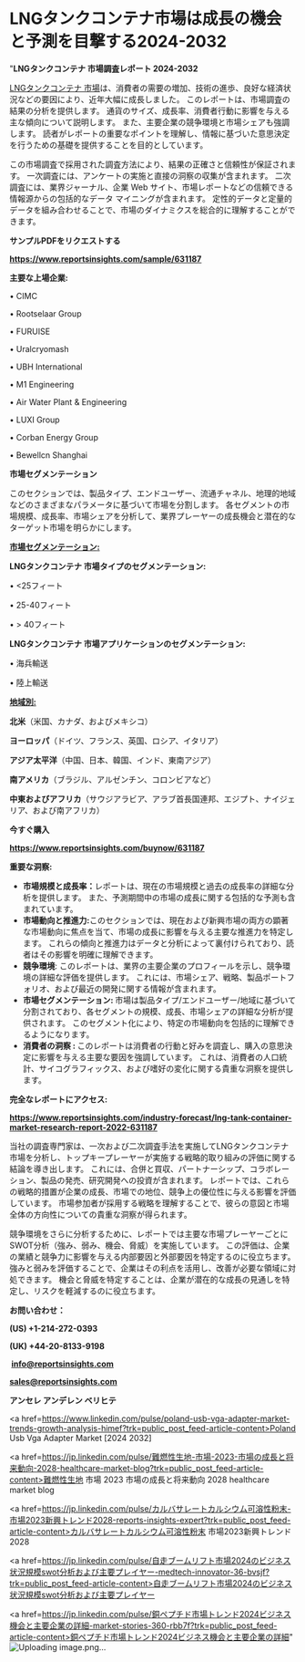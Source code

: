 # LNGタンクコンテナ市場は成長の機会と予測を目撃する2024-2032

"<strong>LNGタンクコンテナ 市場調査レポート 2024-2032</strong>

<a href=https://www.reportsinsights.com/sample/631187>LNGタンクコンテナ 市場</a>は、消費者の需要の増加、技術の進歩、良好な経済状況などの要因により、近年大幅に成長しました。 このレポートは、市場調査の結果の分析を提供します。 通貨のサイズ、成長率、消費者行動に影響を与える主な傾向について説明します。 また、主要企業の競争環境と市場シェアも強調します。 読者がレポートの重要なポイントを理解し、情報に基づいた意思決定を行うための基礎を提供することを目的としています。

この市場調査で採用された調査方法により、結果の正確さと信頼性が保証されます。 一次調査には、アンケートの実施と直接の洞察の収集が含まれます。 二次調査には、業界ジャーナル、企業 Web サイト、市場レポートなどの信頼できる情報源からの包括的なデータ マイニングが含まれます。 定性的データと定量的データを組み合わせることで、市場のダイナミクスを総合的に理解することができます。

<strong><b>サンプルPDFをリクエストする</b></strong>

<a href=https://www.reportsinsights.com/sample/631187><strong><u>https://www.reportsinsights.com/sample/631187</u></strong></a>

<strong>主要な上場企業:</strong>

• CIMC

• Rootselaar Group

• FURUISE

• Uralcryomash

• UBH International

• M1 Engineering

• Air Water Plant & Engineering

• LUXI Group

• Corban Energy Group

• Bewellcn Shanghai

<strong>市場セグメンテーション</strong>

このセクションでは、製品タイプ、エンドユーザー、流通チャネル、地理的地域などのさまざまなパラメータに基づいて市場を分割します。 各セグメントの市場規模、成長率、市場シェアを分析して、業界プレーヤーの成長機会と潜在的なターゲット市場を明らかにします。

<strong><u>市場セグメンテーション</u></strong><strong><u>:</u></strong>

<strong>LNGタンクコンテナ 市場タイプのセグメンテーション:</strong>

• <25フィート

• 25-40フィート

• > 40フィート

<strong>LNGタンクコンテナ 市場アプリケーションのセグメンテーション:</strong>

• 海兵輸送

• 陸上輸送

<strong><u>地域別</u></strong><strong><u>:</u></strong>

<strong>北米</strong>（米国、カナダ、およびメキシコ）

<strong>ヨーロッパ</strong>（ドイツ、フランス、英国、ロシア、イタリア）

<strong>アジア太平洋</strong>（中国、日本、韓国、インド、東南アジア）

<strong>南アメリカ</strong>（ブラジル、アルゼンチン、コロンビアなど）

<strong>中東およびアフリカ</strong>（サウジアラビア、アラブ首長国連邦、エジプト、ナイジェリア、および南アフリカ）

<strong>今すぐ購入</strong>

<a href=https://www.reportsinsights.com/buynow/631187><strong><u>https://www.reportsinsights.com/buynow/631187</u></strong></a>

<strong>重要な洞察:</strong>
<ul>
  <li><strong>市場規模と成長率：</strong>レポートは、現在の市場規模と過去の成長率の詳細な分析を提供します。 また、予測期間中の市場の成長に関する包括的な予測も含まれています。</li>
  <li><strong>市場動向と推進力:</strong>このセクションでは、現在および新興市場の両方の顕著な市場動向に焦点を当て、市場の成長に影響を与える主要な推進力を特定します。 これらの傾向と推進力はデータと分析によって裏付けられており、読者はその影響を明確に理解できます。</li>
  <li><strong>競争環境</strong>: このレポートは、業界の主要企業のプロフィールを示し、競争環境の詳細な評価を提供します。 これには、市場シェア、戦略、製品ポートフォリオ、および最近の開発に関する情報が含まれます。</li>
  <li><strong>市場セグメンテーション: </strong>市場は製品タイプ/エンドユーザー/地域に基づいて分割されており、各セグメントの規模、成長、市場シェアの詳細な分析が提供されます。 このセグメント化により、特定の市場動向を包括的に理解できるようになります。</li>
  <li><strong>消費者の洞察 : </strong>このレポートは消費者の行動と好みを調査し、購入の意思決定に影響を与える主要な要因を強調しています。 これは、消費者の人口統計、サイコグラフィックス、および嗜好の変化に関する貴重な洞察を提供します。</li>
</ul>
<strong>完全なレポートにアクセス:</strong>

<a href=https://www.reportsinsights.com/industry-forecast/lng-tank-container-market-research-report-2022-631187><strong><u><b>https://www.reportsinsights.com/industry-forecast/lng-tank-container-market-research-report-2022-631187</b></u></strong></a>

当社の調査専門家は、一次および二次調査手法を実施してLNGタンクコンテナ市場を分析し、トップキープレーヤーが実施する戦略的取り組みの評価に関する結論を導き出します。 これには、合併と買収、パートナーシップ、コラボレーション、製品の発売、研究開発への投資が含まれます。 レポートでは、これらの戦略的措置が企業の成長、市場での地位、競争上の優位性に与える影響を評価しています。 市場参加者が採用する戦略を理解することで、彼らの意図と市場全体の方向性についての貴重な洞察が得られます。

競争環境をさらに分析するために、レポートでは主要な市場プレーヤーごとにSWOT分析（強み、弱み、機会、脅威）を実施しています。 この評価は、企業の業績と競争力に影響を与える内部要因と外部要因を特定するのに役立ちます。 強みと弱みを評価することで、企業はその利点を活用し、改善が必要な領域に対処できます。 機会と脅威を特定することは、企業が潜在的な成長の見通しを特定し、リスクを軽減するのに役立ちます。

<strong>お問い合わせ：</strong>

<strong>(US) +1-214-272-0393</strong>

<strong>(UK) +44-20-8133-9198</strong>

<strong> </strong><a href=info@reportsinsights.com><strong><u>info@reportsinsights.com</u></strong></a>

<a href=sales@reportsinsights.com><strong><u>sales@reportsinsights.com</u></strong></a>

<strong>アンセレ アンデレン ベリヒテ</strong>

<a href=https://www.linkedin.com/pulse/poland-usb-vga-adapter-market-trends-growth-analysis-himef?trk=public_post_feed-article-content>Poland Usb Vga Adapter Market [2024 2032]</a>

<a href=https://jp.linkedin.com/pulse/難燃性生地-市場-2023-市場の成長と将来動向-2028-healthcare-market-blog?trk=public_post_feed-article-content>難燃性生地 市場 2023 市場の成長と将来動向 2028 healthcare market blog</a>

<a href=https://jp.linkedin.com/pulse/カルバサレートカルシウム可溶性粉末-市場2023新興トレンド2028-reports-insights-expert?trk=public_post_feed-article-content>カルバサレートカルシウム可溶性粉末 市場2023新興トレンド2028</a>

<a href=https://jp.linkedin.com/pulse/自走ブームリフト市場2024のビジネス状況規模swot分析および主要プレイヤー-medtech-innovator-36-bvsjf?trk=public_post_feed-article-content>自走ブームリフト市場2024のビジネス状況規模swot分析および主要プレイヤー</a>

<a href=https://jp.linkedin.com/pulse/銅ペプチド市場トレンド2024ビジネス機会と主要企業の詳細-market-stories-360-rbb7f?trk=public_post_feed-article-content>銅ペプチド市場トレンド2024ビジネス機会と主要企業の詳細</a>"
![Uploading image.png…]()
